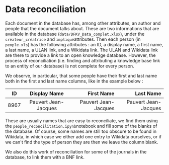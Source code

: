 # Data reconciliation

Each document in the database has, among other attributes, an author and people that the document talks about. These are two informations that are available in the database (`data/DFKV_Data_complet.xlsx`), under the `créateur_créatrice` and `impliqué`attributes. Then each person (in `people.xls`) has the following attributes : an ID, a display name, a first name, a last name, a ULAN link, and a Wikidata link. The ULAN and Wikidata link are there to provide a link to an open knowledge database. However, the process of reconciliation (i.e. finding and attributing a knowledge base link to an entity of our database) is not complete for every person. 

We observe, in particular, that some people have their first and last name both in the first and last name columns, like in the example below :

| ID            | Display Name         | First Name           | Last Name            |
| ------------- |:--------------------:| --------------------:| --------------------:|
| 8967          | Pauvert Jean-Jacques | Pauvert Jean-Jacques | Pauvert Jean-Jacques |

These are usually names that are easy to reconciliate, we find them using the `people_reconcilitation.ipynb`notebook and fill some of the blanks of the database. Of course, some names are still too obscure to be found in Wikidata, in which case we either add one entry to Wikidata ourselves, or if we can't find the type of person they are then we leave the column blank.

We also do this work of reconciliation for some of the journals in the database, to link them with a BNF link.


